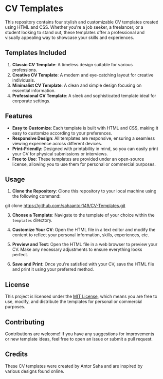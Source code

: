 # CV Templates

This repository contains four stylish and customizable CV templates created using HTML and CSS. Whether you're a job seeker, a freelancer, or a student looking to stand out, these templates offer a professional and visually appealing way to showcase your skills and experiences.

## Templates Included

1. **Classic CV Template**: A timeless design suitable for various professions.
2. **Creative CV Template**: A modern and eye-catching layout for creative individuals.
3. **Minimalist CV Template**: A clean and simple design focusing on essential information.
4. **Professional CV Template**: A sleek and sophisticated template ideal for corporate settings.

## Features

- **Easy to Customize**: Each template is built with HTML and CSS, making it easy to customize according to your preferences.
- **Responsive Design**: All templates are responsive, ensuring a seamless viewing experience across different devices.
- **Print-Friendly**: Designed with printability in mind, so you can easily print your CV for physical submissions or interviews.
- **Free to Use**: These templates are provided under an open-source license, allowing you to use them for personal or commercial purposes.

## Usage

1. **Clone the Repository**: Clone this repository to your local machine using the following command:

git clone https://github.com/sahaantor149/CV-Templates.git

3. **Choose a Template**: Navigate to the template of your choice within the `templates` directory.

4. **Customize Your CV**: Open the HTML file in a text editor and modify the content to reflect your personal information, skills, experiences, etc.

5. **Preview and Test**: Open the HTML file in a web browser to preview your CV. Make any necessary adjustments to ensure everything looks perfect.

6. **Save and Print**: Once you're satisfied with your CV, save the HTML file and print it using your preferred method.

## License

This project is licensed under the [MIT License](LICENSE), which means you are free to use, modify, and distribute the templates for personal or commercial purposes.

## Contributing

Contributions are welcome! If you have any suggestions for improvements or new template ideas, feel free to open an issue or submit a pull request.

## Credits

These CV templates were created by Antor Saha and are inspired by various designs found online.
